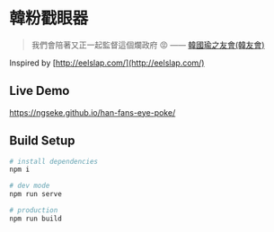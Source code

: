 # 韓粉戳眼器

> 我們會陪著又正一起監督這個爛政府 😡
> —— [韓國瑜之友會(韓友會)](https://www.facebook.com/100009325955889/videos/2751417208512451/)

Inspired by [http://eelslap.com/](http://eelslap.com/)

## Live Demo
https://ngseke.github.io/han-fans-eye-poke/

## Build Setup
```bash
# install dependencies
npm i

# dev mode
npm run serve

# production
npm run build
```

